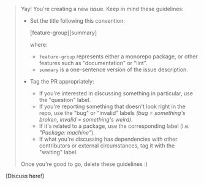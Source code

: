 > Yay! You're creating a new issue. Keep in mind these guidelines:
>
> - Set the title following this convention:
>
>   [feature-group][summary]
>
>   where:
>
>   - `feature-group` represents either a monorepo package, or other features such as "documentation" or "lint".
>   - `summary` is a one-sentence version of the issue description.
>
> - Tag the PR appropriately:
>   - If you're interested in discussing something in particular, use the "question" label.
>   - If you're reporting something that doesn't look right in the repo, use the "bug" or "invalid" labels _(bug = something's broken, invalid = something's weird)_.
>   - If it's related to a package, use the corresponding label (i.e. _"Package: machine"_).
>   - If what you're discussing has dependencies with other contributors or external circumstances, tag it with the "waiting" label.
>
> Once you're good to go, delete these guidelines :)

[Discuss here!]
